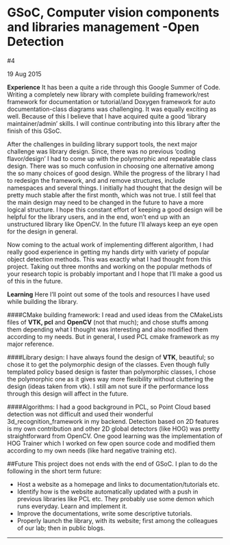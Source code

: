 # GSoC, Computer vision components and libraries management -Open Detection

#4

<span class="post-date">19 Aug 2015</span>

**Experience** It has been a quite a ride through this Google Summer of Code. Writing a completely new library with complete building framework/rest framework for documentation or tutorial/and Doxygen framework for auto documentation-class diagrams was challenging. It was equally exciting as well. Because of this I believe that I have acquired quite a good ‘library maintainer/admin’ skills. I will continue contributing into this library after the finish of this GSoC.

After the challenges in building library support tools, the next major challenge was library design. Since, there was no previous ‘coding flavor/design’ I had to come up with the polymorphic and repeatable class design. There was so much confusion in choosing one alternative among the so many choices of good design. While the progress of the library I had to redesign the framework, and and remove structures, include namespaces and several things. I initially had thought that the design will be pretty much stable after the first month, which was not true. I still feel that the main design may need to be changed in the future to have a more logical structure. I hope this constant effort of keeping a good design will be helpful for the library users, and in the end, won’t end up with an unstructured library like OpenCV. In the future I’ll always keep an eye open for the design in general.

Now coming to the actual work of implementing different algorithm, I had really good experience in getting my hands dirty with variety of popular object detection methods. This was exactly what I had thought from this project. Taking out three months and working on the popular methods of your research topic is probably important and I hope that I’ll make a good us of this in the future.

**Learning** Here I’ll point out some of the tools and resources I have used while building the library.

####CMake building framework: I read and used ideas from the CMakeLists files of **VTK, pcl** and **OpenCV** (not that much); and chose stuffs among them depending what I thought was interesting and also modified them according to my needs. But in general, I used PCL cmake framework as my major reference.

####Library design: I have always found the design of **VTK**, beautiful; so chose it to get the polymorphic design of the classes. Even though fully templated policy based design is faster than polymorphic classes, I chose the polymorphic one as it gives way more flexibility without cluttering the design (ideas taken from vtk). I still am not sure if the performance loss through this design will affect in the future.

####Algorithms: I had a good background in PCL, so Point Cloud based detection was not difficult and used their wonderful 3d_recognition_framework in my backend. Detection based on 2D features is my own contribution and other 2D global detectors (like HOG) was pretty straightforward from OpenCV. One good learning was the implementation of HOG Trainer which I worked on few open source code and modified them according to my own needs (like hard negative training etc).

##Future This project does not ends with the end of GSoC. I plan to do the following in the short term future:

*   Host a website as a homepage and links to documentation/tutorials etc.
*   Identify how is the website automatically updated with a push in previous libraries like PCL etc. They probably use some demon which runs everyday. Learn and implement it.
*   Improve the documentations, write some descriptive tutorials.
*   Properly launch the library, with its website; first among the colleagues of our lab; then in public blogs.

* * *